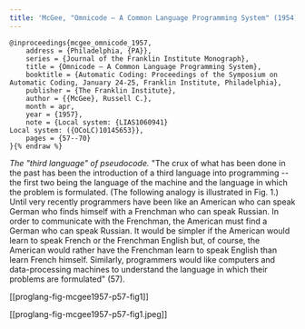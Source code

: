 ```yaml
---
title: 'McGee, "Omnicode — A Common Language Programming System" (1954)'
---
```


```bibtex{% raw %}
@inproceedings{mcgee_omnicode_1957,
	address = {Philadelphia, {PA}},
	series = {Journal of the Franklin Institute Monograph},
	title = {Omnicode — A Common Language Programming System},
	booktitle = {Automatic Coding: Proceedings of the Symposium on Automatic Coding, January 24-25, Franklin Institute, Philadelphia},
	publisher = {The Franklin Institute},
	author = {{McGee}, Russell C.},
	month = apr,
	year = {1957},
	note = {Local system: {LIAS1060941}
Local system: ({OCoLC)10145653}},
	pages = {57--70}
}{% endraw %}
```

*The "third language" of pseudocode.* "The crux of what has been done in the past has been the introduction of a third language into programming -- the first two being the language of the machine and the language in which the problem is formulated. (The following analogy is illustrated in Fig. 1.) Until very recently programmers have been like an American who can speak German who finds himself with a Frenchman who can speak Russian. In order to communicate with the Frenchman, the American must find a German who can speak Russian. It would be simpler if the American would learn to speak French or the Frenchman English but, of course, the American would rather have the Frenchman learn to speak English than learn French himself. Similarly, programmers would like computers and data-processing machines to understand the language in which their problems are formulated" (57).

[[proglang-fig-mcgee1957-p57-fig1]]

[[proglang-fig-mcgee1957-p57-fig1.jpeg]]